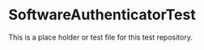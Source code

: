 SoftwareAuthenticatorTest
=========================
This is a place holder or test file for this test repository.
